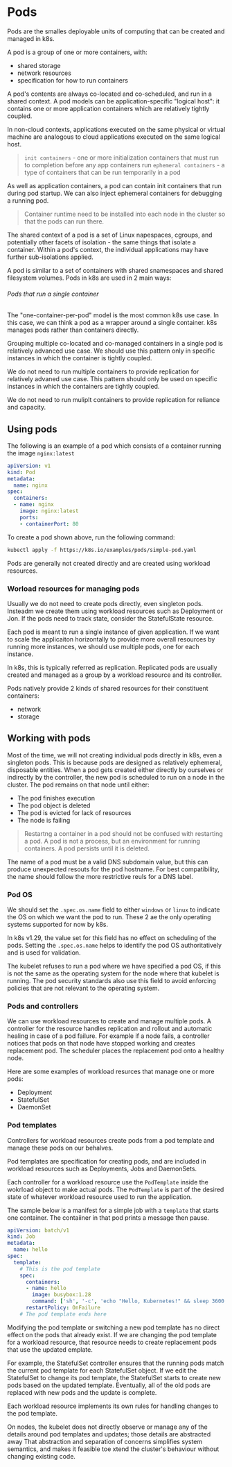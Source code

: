 # Pods

Pods are the smalles deployable units of computing that can be created and
managed in k8s.

A pod is a group of one or more containers, with:
- shared storage
- network resources
- specification for how to run containers

A pod's contents are always co-located and co-scheduled, and run in a shared
context. A pod models can be application-specific "logical host": it contains
one or more application containers which are relatively tightly coupled.

In non-cloud contexts,  applications executed on the same physical or virtual
machine are analogous to cloud applications executed on the same logical host.

> `init containers` - one or more initialization containers that must run to
> completion before any app containers run
> `ephemeral containers` - a type of containers that can be run temporarily in a
> pod

As well as application containers, a pod can contain init containers that run
during pod startup. We can also inject ephemeral containers for debugging a
running pod.

> Container runtime need to be installed into each node in the cluster so that
> the pods can run there.

The shared context of a pod is a set of Linux napespaces, cgroups, and
potentially other facets of isolation - the same things that isolate a
container. Within a pod's context, the individual applications may have further
sub-isolations applied.

A pod is similar to a set of containers with shared snamespaces and shared
filesystem volumes. Pods in k8s are used in 2 main ways:

###### Pods that run a single container

The "one-container-per-pod" model is the most common k8s use case. In this case,
we can think a pod as a wrapper around a single container. k8s manages pods
rather than containers directly.

Grouping multiple co-located and co-managed containers in a single pod is
relatively advanced use case. We should use this pattern only in specific
instances in which the container is tightly coupled.

We do not need to run multiple containers to provide replication for relatively
advaned use case. This pattern should only be used on specific instances in
which the containers are tightly coupled.

We do not need to run muliplt containers to provide replication for reliance and
capacity.

## Using pods

The following is an example of a pod which consists of a container running the
image `nginx:latest`

```yaml
apiVersion: v1
kind: Pod
metadata:
  name: nginx
spec:
  containers:
  - name: nginx
    image: nginx:latest
    ports:
    - containerPort: 80
```

To create a pod shown above, run the following command:

```bash
kubectl apply -f https://k8s.io/examples/pods/simple-pod.yaml
```

Pods are generally not created directly and are created using workload
resources.

### Worload resources for managing pods

Usually we do not need to create pods directly, even singleton pods. Insteadm we
create them using workload resources such as Deployment or Jon. If the pods need
to track state, consider the StatefulState resource.

Each pod is meant to run a single instance of given application. If we want to
scale the applicaiton horizontally to provide more overall resources by running
more instances, we should use multiple pods, one for each instance.

In k8s, this is typically referred as replication. Replicated pods are usually
created and managed as a group by a workload resource and its controller.

Pods natively provide 2 kinds of shared resources for their constituent
containers:
- network
- storage

## Working with pods

Most of the time, we will not creating individual pods directly in k8s, even a
singleton pods. This is because pods are designed as relatively ephemeral,
disposable entities. When a pod gets created either directly by ourselves or
indirectly by the controller, the new pod is scheduled to run on a node in the
cluster. The pod remains on that node until either:
- The pod finishes execution
- The pod object is deleted
- The pod is evicted for lack of resources
- The node is failing

> Restartng a container in a pod should not be confused with restarting a pod. A
> pod is not a process, but an environment for running containers. A pod
> persists until it is deleted.

The name of a pod must be a valid DNS subdomain value, but this can produce
unexpected resouts for the pod hostname. For best compatibility, the name should
follow the more restrictive reuls for a DNS label.

### Pod OS

We should set the `.spec.os.name` field to either `windows` or `linux` to
indicate the OS on which we want the pod to run. These 2 ae the only operating
systems supported for now by k8s.

In k8s v1.29, the value set for this field has no effect on scheduling of the
pods. Setting the `.spec.os.name` helps to identify the pod OS authoritatively
and is used for validation.

The kubelet refuses to run a pod where we have specified a pod OS, if this is
not the same as the operating system for the node where that kubelet is running.
The pod security standards also use this field to avoid enforcing policies that
are not relevant to the operating system.

### Pods and controllers

We can use workload resources to create and manage multiple pods. A controller
for the resource handles replication and rollout and automatic healing in case
of a pod failure. For example if a node fails, a controller notices that pods on
that node have stopped working and creates replacement pod. The scheduler places
the replacement pod onto a healthy node.

Here are some examples of workload resurces that manage one or more pods:
- Deployment
- StatefulSet
- DaemonSet

### Pod templates

Controllers for workload resources create pods from a pod template and manage
these pods on our behalves.

Pod templates are specification for creating pods, and are included in workload
resources such as Deployments, Jobs and DaemonSets.

Each controller for a workload resource use the `PodTemplate` inside the
wokrload object to make actual pods. The `PodTemplate` is part of the desired
state of whatever workload resource used to run the application.

The sample below is a manifest for a simple job with a `template` that starts
one container. The contaiiner in that pod prints a message then pause.

```yaml
apiVersion: batch/v1
kind: Job
metadata:
  name: hello
spec:
  template:
    # This is the pod template
    spec:
      containers:
      - name: hello
        image: busybox:1.28
        command: ['sh', '-c', 'echo "Hello, Kubernetes!" && sleep 3600']
      restartPolicy: OnFailure
    # The pod template ends here
```

Modifying the pod template or switching a new pod template has no direct effect
on the pods that already exist. If we are changing the pod template for a
workload resource, that resource needs to create replacement pods that use the
updated emplate.

For example, the StatefulSet controller ensures that the running pods match the
current pod template for each StatefulSet object. If we edit the StatefulSet to
change its pod template, the StatefulSet starts to create new pods based on the
updated template. Eventually, all of the old pods are replaced with new pods and
the update is complete.

Each workload resource implements its own rules for handling changes to the pod
template.

On nodes, the kubelet does not directly observe or manage any of the details
around pod templates and updates; those details are abstracted away That
abstraction and separation of concerns simplifies system semantics, and makes it
feasible toe xtend the cluster's behaviour without changing existing code.


